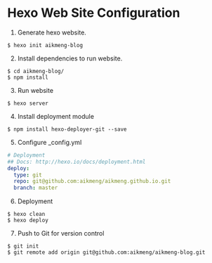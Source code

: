 # Hexo Web Site Configuration
1. Generate hexo website.

```console
$ hexo init aikmeng-blog
```

2. Install dependencies to run website.
```console
$ cd aikmeng-blog/
$ npm install
```

3. Run website
```console
$ hexo server
```

4. Install deployment module
```console
$ npm install hexo-deployer-git --save
```

5. Configure _config.yml
```yaml
# Deployment
## Docs: http://hexo.io/docs/deployment.html
deploy:
  type: git
  repo: git@github.com:aikmeng/aikmeng.github.io.git
  branch: master
```

6. Deployment
```console
$ hexo clean
$ hexo deploy
```

7. Push to Git for version control
```console
$ git init
$ git remote add origin git@github.com:aikmeng/aikmeng-blog.git
```